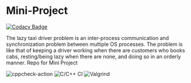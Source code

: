 # Mini-Project

[![Codacy Badge](https://api.codacy.com/project/badge/Grade/b33051fc669240ecb7d9075732eded93)](https://app.codacy.com/gh/99002527/Mini-Project?utm_source=github.com&utm_medium=referral&utm_content=99002527/Mini-Project&utm_campaign=Badge_Grade)


The lazy taxi driver problem is an inter-process communication and synchronization problem between multiple OS processes. The problem is like that of keeping a driver working when there are customers who books cabs, resting/being lazy when there are none, and doing so in an orderly manner.
Repo for Mini Project

![cppcheck-action](https://github.com/99002527/Mini-Project/workflows/cppcheck-action/badge.svg)
![C/C++ CI](https://github.com/99002527/Mini-Project/workflows/C/C++%20CI/badge.svg)
![Valgrind](https://github.com/99002527/Mini-Project/workflows/Valgrind/badge.svg)
